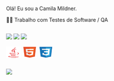 Olá! Eu sou a Camila Mildner.

 👩‍💻 Trabalho com Testes de Software / QA

 
 ##

<div> 
  <a href = "mailto:camilamildner8@gmail.com"><img src="https://img.shields.io/badge/-Gmail-%23333?style=for-the-badge&logo=gmail&logoColor=white" target="_blank"></a>
  <a href="https://www.linkedin.com/in/camilamildner" target="_blank"><img src="https://img.shields.io/badge/-LinkedIn-%230077B5?style=for-the-badge&logo=linkedin&logoColor=white" target="_blank"></a> 
 <a href="https://www.youtube.com/channel/girlstesting" target="_blank"><img src="https://img.shields.io/badge/YouTube-FF0000?style=for-the-badge&logo=youtube&logoColor=white" target="_blank"></a>
</div>

 <div style="display: inline_block"><br>
  <img align="center" alt="JAVA" height="30" width="40" src="https://raw.githubusercontent.com/devicons/devicon/master/icons/java/java-plain.svg">
  <img align="center" alt="HTML" height="30" width="40" src="https://raw.githubusercontent.com/devicons/devicon/master/icons/html5/html5-original.svg">
  <img align="center" alt="CSS" height="30" width="40" src="https://raw.githubusercontent.com/devicons/devicon/master/icons/css3/css3-original.svg">
</div>

 ##
   
 <div>
  <a href="https://github.com/camilamildner">
  <img height="180em" src="https://github-readme-stats.vercel.app/api?username=camilamildner&show_icons=true&theme=synthwave&include_all_commits=true&count_private=true"/>
</div>
 


